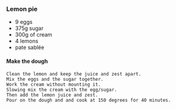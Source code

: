 ### Lemon pie

* 9 eggs
* 375g sugar
* 300g of cream
* 4 lemons
* pate sablée


#### Make the dough
```
Clean the lemon and keep the juice and zest apart.
Mix the eggs and the sugar together.
Work the cream without mounting it.
Slowing mix the cream with the egg/sugar. 
Then add the lemon juice and zest.
Pour on the dough and and cook at 150 degrees for 40 minutes.
```
